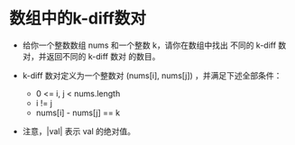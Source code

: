 # 数组中的k-diff数对

- 给你一个整数数组 nums 和一个整数 k，请你在数组中找出 不同的 k-diff 数对，并返回不同的 k-diff 数对 的数目。

- k-diff 数对定义为一个整数对 (nums[i], nums[j]) ，并满足下述全部条件：

    - 0 <= i, j < nums.length
    - i != j
    - nums[i] - nums[j] == k

- 注意，|val| 表示 val 的绝对值。

 

